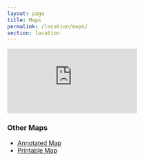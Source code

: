 ```yaml
---
layout: page
title: Maps
permalink: /location/maps/
section: location
---
```


<div class="ratioBox4x3">
    <iframe src="https://www.google.com/maps/embed?pb=!1m18!1m12!1m3!1d3091.8785400551465!2d-106.82956103041808!3d39.200208540333705!2m3!1f0!2f0!3f0!3m2!1i1024!2i768!4f13.1!3m3!1m2!1s0x8740399b7d2a9169%3A0x9c3e6506954f4c5a!2sAspen+Meadows+Resort!5e0!3m2!1sen!2sus!4v1496857676310" frameborder="0" style="border:0" allowfullscreen></iframe>
</div>

### Other Maps

* [Annotated Map](/assets/uploads/pdf/AspenMeadowsResort-AnnotatedMap.pdf)
* [Printable Map](/assets/img/maps/AspenMeadowsResort-PrintableMap.png)